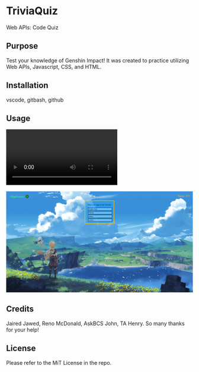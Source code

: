 # TriviaQuiz
Web APIs: Code Quiz

## Purpose

Test your knowledge of Genshin Impact!  It was created to practice utilizing Web APIs, Javascript, CSS, and HTML.


## Installation

vscode, gitbash, github

## Usage

![A short video clip of functionality.](./Assets/images/Trivia%20Quiz.mp4)

![An example of the quiz.](./Assets/images/Trivia%20Quiz.png)

## Credits

Jaired Jawed, Reno McDonald, AskBCS John, TA Henry. So many thanks for your help!

## License

Please refer to the MiT License in the repo.